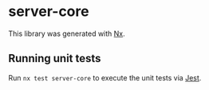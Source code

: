 # server-core

This library was generated with [Nx](https://nx.dev).

## Running unit tests

Run `nx test server-core` to execute the unit tests via
[Jest](https://jestjs.io).
